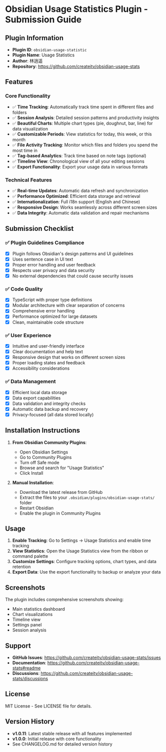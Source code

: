 # Obsidian Usage Statistics Plugin - Submission Guide

## Plugin Information

- **Plugin ID**: `obsidian-usage-statistic`
- **Plugin Name**: Usage Statistics
- **Author**: 林逍遥
- **Repository**: https://github.com/createitv/obsidian-usage-stats

## Features

### Core Functionality
- ✅ **Time Tracking**: Automatically track time spent in different files and folders
- ✅ **Session Analysis**: Detailed session patterns and productivity insights
- ✅ **Beautiful Charts**: Multiple chart types (pie, doughnut, bar, line) for data visualization
- ✅ **Customizable Periods**: View statistics for today, this week, or this month
- ✅ **File Activity Tracking**: Monitor which files and folders you spend the most time in
- ✅ **Tag-based Analytics**: Track time based on note tags (optional)
- ✅ **Timeline View**: Chronological view of all your editing sessions
- ✅ **Export Functionality**: Export your usage data in various formats

### Technical Features
- ✅ **Real-time Updates**: Automatic data refresh and synchronization
- ✅ **Performance Optimized**: Efficient data storage and retrieval
- ✅ **Internationalization**: Full i18n support (English and Chinese)
- ✅ **Responsive Design**: Works seamlessly across different screen sizes
- ✅ **Data Integrity**: Automatic data validation and repair mechanisms

## Submission Checklist

### ✅ Plugin Guidelines Compliance
- [x] Plugin follows Obsidian's design patterns and UI guidelines
- [x] Uses sentence case in UI text
- [x] Proper error handling and user feedback
- [x] Respects user privacy and data security
- [x] No external dependencies that could cause security issues

### ✅ Code Quality
- [x] TypeScript with proper type definitions
- [x] Modular architecture with clear separation of concerns
- [x] Comprehensive error handling
- [x] Performance optimized for large datasets
- [x] Clean, maintainable code structure

### ✅ User Experience
- [x] Intuitive and user-friendly interface
- [x] Clear documentation and help text
- [x] Responsive design that works on different screen sizes
- [x] Proper loading states and feedback
- [x] Accessibility considerations

### ✅ Data Management
- [x] Efficient local data storage
- [x] Data export capabilities
- [x] Data validation and integrity checks
- [x] Automatic data backup and recovery
- [x] Privacy-focused (all data stored locally)

## Installation Instructions

1. **From Obsidian Community Plugins**:
   - Open Obsidian Settings
   - Go to Community Plugins
   - Turn off Safe mode
   - Browse and search for "Usage Statistics"
   - Click Install

2. **Manual Installation**:
   - Download the latest release from GitHub
   - Extract the files to your `.obsidian/plugins/obsidian-usage-stats/` folder
   - Restart Obsidian
   - Enable the plugin in Community Plugins

## Usage

1. **Enable Tracking**: Go to Settings → Usage Statistics and enable time tracking
2. **View Statistics**: Open the Usage Statistics view from the ribbon or command palette
3. **Customize Settings**: Configure tracking options, chart types, and data retention
4. **Export Data**: Use the export functionality to backup or analyze your data

## Screenshots

The plugin includes comprehensive screenshots showing:
- Main statistics dashboard
- Chart visualizations
- Timeline view
- Settings panel
- Session analysis

## Support

- **GitHub Issues**: https://github.com/createitv/obsidian-usage-stats/issues
- **Documentation**: https://github.com/createitv/obsidian-usage-stats#readme
- **Discussions**: https://github.com/createitv/obsidian-usage-stats/discussions

## License

MIT License - See LICENSE file for details.

## Version History

- **v1.0.11**: Latest stable release with all features implemented
- **v1.0.0**: Initial release with core functionality
- See CHANGELOG.md for detailed version history
